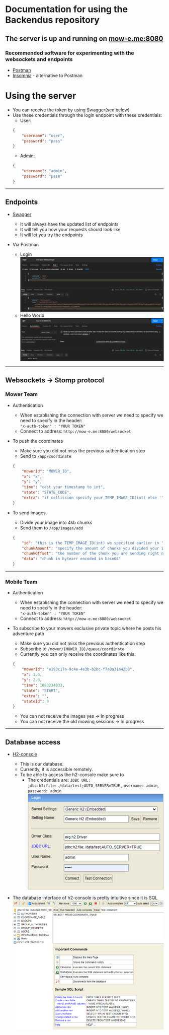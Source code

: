 # Documentation for using the Backendus repository

## The server is up and running on [mow-e.me:8080](http://mow-e.me:8080)

### Recommended software for experimenting with the websockets and endpoints

-   [Postman](https://www.postman.com/product/what-is-postman/)
-   [Insomnia](https://insomnia.rest/products/insomnia) - alternative to Postman

# Using the server

-   You can receive the token by using Swagger(see below)
-   Use these credentials through the login endpoint with these credentials:
    -   User:
    ```json
    {
        "username": "user",
        "password": "pass" 
    }
    ```
    -   Admin:
    ```json
    {
        "username": "admin",
        "password": "pass" 
    }
    ```

***

## Endpoints

-   [Swagger](http://mow-e.me:8080/swagger-ui/index.html)
    -   It will always have the updated list of endpoints
    -   It will tell you how your requests should look like
    -   It will let you try the endpoints


-   Via Postman
    -   Login\
        ![postman-login-endpoint.png](images%2Fpostman-login-endpoint.png)
    -   Hello World\
        ![postman-hello-endpointus.png](images%2Fpostman-hello-endpointus.png)

***

##  Websockets -> Stomp protocol

### Mower Team

-   Authentication
    -   When establishing the connection with server we need to specify we need to specify in the header:\
    `"x-auth-token" : "YOUR TOKEN"`
    -   Connect to address: `http://mow-e.me:8080/websocket`

-   To push the coordinates
    -   Make sure you did not miss the previous authentication step
    -   Send to `/app/coordinate`

    ```json
    {
        "mowerId": "MOWER_ID",
        "x": "x",
        "y": "y",
        "time": "cast your timestamp to int",
        "state": "STATE_CODE",
        "extra": "if collission specify your TEMP_IMAGE_ID(int) else ''"
    }
    ```      

-   To send images
    -   Divide your image into 4kb chunks
    -   Send them to `/app/images/add`

    ```json
    {
        "id": "this is the TEMP_IMAGE_ID(int) we specified earlier in 'extra' property when sending the coordinate where the collission happened",
        "chunkAmount": "specify the amount of chunks you divided your image in",
        "chunkOffset": "the number of the chunk you are sending right now P.S. Start from 0",
        "data": "chunk in bytearr encoded in base64"
    }
    ``` 
 
***

### Mobile Team

-   Authentication
    -   When establishing the connection with server we need to specify we need to specify in the header:\
    `"x-auth-token" : "YOUR TOKEN"`
    -   Connect to address: `http://mow-e.me:8080/websocket`

-   To subscribe to your mowers exclusive private topic where he posts his adventure path
    -   Make sure you did not miss the previous authentication step
    -   Subscribe to `/mower/{MOWER_ID}/queue/coordinate`
    -   Currently you can only receive the coordinates like this:

    ```json
    {
        "mowerId": "e193c17a-9c4e-4e3b-b2bc-f7a8a31a42b0",
        "x": 1.0,
        "y": 2.0,
        "time": 1683234033,
        "state": "START",
        "extra": "",
        "stateId": 0
    }
    ```
    -   You can not receive the images yes -> In progress
    -   You can not receive the old mowing sessions -> In progress

***

## Database access

-   [H2-console](http://mow-e.me:8080/h2-console)
    - This is our database.
    - Currently, it is accessible remotely.
    - To be able to access the h2-console make sure to
      - The credentials are: `JDBC URL: jdbc:h2:file:./data/test;AUTO_SERVER=TRUE` , `username: admin`, `password: admin`\
      ![h2-console.png](images%2Fh2-console.png)


   -   The database interface of h2-console is pretty intuitive since it is SQL\
     ![h2-console-gui.png](images%2Fh2-console-gui.png)
